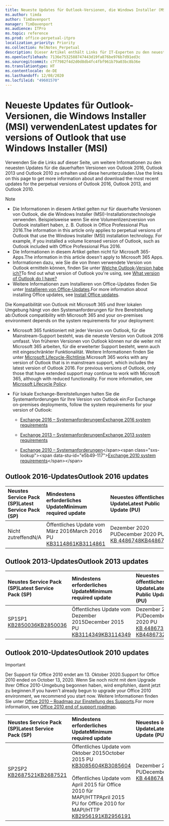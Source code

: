 ```yaml
---
title: Neueste Updates für Outlook-Versionen, die Windows Installer (MSI) verwenden
ms.author: timda
author: TimDavenport
manager: TimDavenport
ms.audience: ITPro
ms.topic: reference
ms.prod: office-perpetual-itpro
localization_priority: Priority
ms.collection: RelNotes_Perpetual
description: Dieser Artikel enthält Links für IT-Experten zu den neuesten Updateinformationen für dauerhafte Versionen von Outlook 2016, Outlook 2013 und Outlook 2010
ms.openlocfilehash: 7136e7532588747443d19fa876be976b7d91ed3c
ms.sourcegitcommit: c7f7982f4d2d0d8db4fc4fbf961b79a03bc8b36e
ms.translationtype: HT
ms.contentlocale: de-DE
ms.lasthandoff: 12/08/2020
ms.locfileid: "49601570"
---
```

# <a name="latest-updates-for-versions-of-outlook-that-use-windows-installer-msi"></a><span data-ttu-id="e5b49-103">Neueste Updates für Outlook-Versionen, die Windows Installer (MSI) verwenden</span><span class="sxs-lookup"><span data-stu-id="e5b49-103">Latest updates for versions of Outlook that use Windows Installer (MSI)</span></span>

<span data-ttu-id="e5b49-104">Verwenden Sie die Links auf dieser Seite, um weitere Informationen zu den neuesten Updates für die dauerhaften Versionen von Outlook 2016, Outlook 2013 und Outlook 2010 zu erhalten und diese herunterzuladen.</span><span class="sxs-lookup"><span data-stu-id="e5b49-104">Use the links on this page to get more information about and download the most recent updates for the perpetual versions of Outlook 2016, Outlook 2013, and Outlook 2010.</span></span>
  
> [!NOTE]
> - <span data-ttu-id="e5b49-p101">Die Informationen in diesem Artikel gelten nur für dauerhafte Versionen von Outlook, die die Windows Installer (MSI)-Installationstechnologie verwenden. Beispielsweise wenn Sie eine Volumenlizenzversion von Outlook installiert haben, z. B. Outlook in Office Professional Plus 2016.</span><span class="sxs-lookup"><span data-stu-id="e5b49-p101">The information in this article only applies to perpetual versions of Outlook that use the Windows Installer (MSI) installation technology. For example, if you installed a volume licensed version of Outlook, such as Outlook included with Office Professional Plus 2016.</span></span>
> - <span data-ttu-id="e5b49-107">Die Informationen in diesem Artikel gelten nicht für Microsoft 365-Apps.</span><span class="sxs-lookup"><span data-stu-id="e5b49-107">The information in this article doesn't apply to Microsoft 365 Apps.</span></span>
> - <span data-ttu-id="e5b49-108">Informationen dazu, wie Sie die von Ihnen verwendete Version von Outlook ermitteln können, finden Sie unter [Welche Outlook-Version habe ich?](https://support.office.com/article/b3a9568c-edb5-42b9-9825-d48d82b2257c)</span><span class="sxs-lookup"><span data-stu-id="e5b49-108">To find out what version of Outlook you're using, see [What version of Outlook do I have?](https://support.office.com/article/b3a9568c-edb5-42b9-9825-d48d82b2257c)</span></span>
> - <span data-ttu-id="e5b49-109">Weitere Informationen zum Installieren von Office-Updates finden Sie unter [Installieren von Office-Updates](https://support.office.com/article/2ab296f3-7f03-43a2-8e50-46de917611c5).</span><span class="sxs-lookup"><span data-stu-id="e5b49-109">For more information about installing Office updates, see [Install Office updates](https://support.office.com/article/2ab296f3-7f03-43a2-8e50-46de917611c5).</span></span> 
  
<span data-ttu-id="e5b49-110">Die Kompatibilität von Outlook mit Microsoft 365 und Ihrer lokalen Umgebung hängt von den Systemanforderungen für Ihre Bereitstellung ab:</span><span class="sxs-lookup"><span data-stu-id="e5b49-110">Outlook compatibility with Microsoft 365 and your on-premises environment depends on the system requirements for your deployment:</span></span>
  
- <span data-ttu-id="e5b49-p102">Microsoft 365 funktioniert mit jeder Version von Outlook, für die Mainstream-Support besteht, was die neueste Version von Outlook 2016 umfasst. Von früheren Versionen von Outlook können nur die weiter mit Microsoft 365 arbeiten, für die erweiterter Support besteht, wenn auch mit eingeschränkter Funktionalität. Weitere Informationen finden Sie unter [Microsoft Lifecycle-Richtlinie](https://support.microsoft.com/lifecycle).</span><span class="sxs-lookup"><span data-stu-id="e5b49-p102">Microsoft 365 works with any version of Outlook that is in mainstream support, which includes the latest version of Outlook 2016. For previous versions of Outlook, only those that have extended support may continue to work with Microsoft 365, although with reduced functionality. For more information, see [Microsoft Lifecycle Policy](https://support.microsoft.com/lifecycle).</span></span>
    
- <span data-ttu-id="e5b49-114">Für lokale Exchange-Bereitstellungen halten Sie die Systemanforderungen für Ihre Version von Outlook ein:</span><span class="sxs-lookup"><span data-stu-id="e5b49-114">For Exchange on-premises deployments, follow the system requirements for your version of Outlook:</span></span>
    
  - [<span data-ttu-id="e5b49-115">Exchange 2016 – Systemanforderungen</span><span class="sxs-lookup"><span data-stu-id="e5b49-115">Exchange 2016 system requirements</span></span>](https://docs.microsoft.com/Exchange/plan-and-deploy/system-requirements)
    
  - [<span data-ttu-id="e5b49-116">Exchange 2013 – Systemanforderungen</span><span class="sxs-lookup"><span data-stu-id="e5b49-116">Exchange 2013 system requirements</span></span>](https://docs.microsoft.com/exchange/exchange-2013-system-requirements-exchange-2013-help)
    
  - <span data-ttu-id="e5b49-117">[Exchange 2010 – Systemanforderungen](https://docs.microsoft.com/previous-versions/office/exchange-server-2010/aa996719(v=exchg.141))</span><span class="sxs-lookup"><span data-stu-id="e5b49-117">[Exchange 2010 system requirements](https://docs.microsoft.com/previous-versions/office/exchange-server-2010/aa996719(v=exchg.141))</span></span>

   
## <a name="outlook-2016-updates"></a><span data-ttu-id="e5b49-118">Outlook 2016-Updates</span><span class="sxs-lookup"><span data-stu-id="e5b49-118">Outlook 2016 updates</span></span>

|<span data-ttu-id="e5b49-119">**Neustes Service Pack (SP)**</span><span class="sxs-lookup"><span data-stu-id="e5b49-119">**Latest Service Pack (SP)**</span></span>|<span data-ttu-id="e5b49-120">**Mindestens erforderliches Update**</span><span class="sxs-lookup"><span data-stu-id="e5b49-120">**Minimum required update**</span></span>|<span data-ttu-id="e5b49-121">**Neuestes öffentliches Update**</span><span class="sxs-lookup"><span data-stu-id="e5b49-121">**Latest Public Update (PU)**</span></span>|
|:-----|:-----|:-----|
|<span data-ttu-id="e5b49-122">Nicht zutreffend</span><span class="sxs-lookup"><span data-stu-id="e5b49-122">N/A</span></span>  <br/> |<span data-ttu-id="e5b49-123">Öffentliches Update vom März 2016</span><span class="sxs-lookup"><span data-stu-id="e5b49-123">March 2016 PU</span></span> <br/>[<span data-ttu-id="e5b49-124">KB3114861</span><span class="sxs-lookup"><span data-stu-id="e5b49-124">KB3114861</span></span>](https://support.microsoft.com/help/3114861) <br/> |<span data-ttu-id="e5b49-125">Dezember 2020 PU</span><span class="sxs-lookup"><span data-stu-id="e5b49-125">December 2020 PU</span></span> <br/>[<span data-ttu-id="e5b49-126">KB 4486748</span><span class="sxs-lookup"><span data-stu-id="e5b49-126">KB4486748</span></span>](https://support.microsoft.com/help/4486748) 

## <a name="outlook-2013-updates"></a><span data-ttu-id="e5b49-127">Outlook 2013-Updates</span><span class="sxs-lookup"><span data-stu-id="e5b49-127">Outlook 2013 updates</span></span>

|<span data-ttu-id="e5b49-128">**Neustes Service Pack (SP)**</span><span class="sxs-lookup"><span data-stu-id="e5b49-128">**Latest Service Pack (SP)**</span></span>|<span data-ttu-id="e5b49-129">**Mindestens erforderliches Update**</span><span class="sxs-lookup"><span data-stu-id="e5b49-129">**Minimum required update**</span></span>|<span data-ttu-id="e5b49-130">**Neuestes öffentliches Update**</span><span class="sxs-lookup"><span data-stu-id="e5b49-130">**Latest Public Update (PU)**</span></span>|
|:-----|:-----|:-----|
|<span data-ttu-id="e5b49-131">SP1</span><span class="sxs-lookup"><span data-stu-id="e5b49-131">SP1</span></span>  <br/>[<span data-ttu-id="e5b49-132">KB2850036</span><span class="sxs-lookup"><span data-stu-id="e5b49-132">KB2850036</span></span>](https://go.microsoft.com/fwlink/p/?LinkId=512538) <br/> |<span data-ttu-id="e5b49-133">Öffentliches Update vom Dezember 2015</span><span class="sxs-lookup"><span data-stu-id="e5b49-133">December 2015 PU</span></span> <br/>[<span data-ttu-id="e5b49-134">KB3114349</span><span class="sxs-lookup"><span data-stu-id="e5b49-134">KB3114349</span></span>](https://support.microsoft.com/kb/3114349) <br/> |<span data-ttu-id="e5b49-135">Dezember 2020 PU</span><span class="sxs-lookup"><span data-stu-id="e5b49-135">December 2020 PU</span></span> <br/>[<span data-ttu-id="e5b49-136">KB 4486732 </span><span class="sxs-lookup"><span data-stu-id="e5b49-136">KB4486732 </span></span>](https://support.microsoft.com/help/4486732 )  |
   
## <a name="outlook-2010-updates"></a><span data-ttu-id="e5b49-137">Outlook 2010-Updates</span><span class="sxs-lookup"><span data-stu-id="e5b49-137">Outlook 2010 updates</span></span>
> [!IMPORTANT]
> <span data-ttu-id="e5b49-138">Der Support für Office 2010 endet am 13. Oktober 2020.</span><span class="sxs-lookup"><span data-stu-id="e5b49-138">Support for Office 2010 ended on October 13, 2020.</span></span> <span data-ttu-id="e5b49-139">Wenn Sie noch nicht mit dem Upgrade Ihrer Office 2010-Umgebung begonnen haben, wird empfohlen, damit jetzt zu beginnen.</span><span class="sxs-lookup"><span data-stu-id="e5b49-139">If you haven't already begun to upgrade your Office 2010 environment, we recommend you start now.</span></span> <span data-ttu-id="e5b49-140">Weitere Informationen finden Sie unter [Office 2010 – Roadmap zur Einstellung des Supports](https://docs.microsoft.com/DeployOffice/office-2010-end-support-roadmap).</span><span class="sxs-lookup"><span data-stu-id="e5b49-140">For more information, see [Office 2010 end of support roadmap](https://docs.microsoft.com/DeployOffice/office-2010-end-support-roadmap).</span></span>

|<span data-ttu-id="e5b49-141">**Neustes Service Pack (SP)**</span><span class="sxs-lookup"><span data-stu-id="e5b49-141">**Latest Service Pack (SP)**</span></span>|<span data-ttu-id="e5b49-142">**Mindestens erforderliches Update**</span><span class="sxs-lookup"><span data-stu-id="e5b49-142">**Minimum required update**</span></span>|<span data-ttu-id="e5b49-143">**Neuestes öffentliches Update**</span><span class="sxs-lookup"><span data-stu-id="e5b49-143">**Latest Public Update (PU)**</span></span>|
|:-----|:-----|:-----|
|<span data-ttu-id="e5b49-144">SP2</span><span class="sxs-lookup"><span data-stu-id="e5b49-144">SP2</span></span> <br/>[<span data-ttu-id="e5b49-145">KB2687521</span><span class="sxs-lookup"><span data-stu-id="e5b49-145">KB2687521</span></span>](https://go.microsoft.com/fwlink/p/?LinkId=512542) <br><br><br><br/> |<span data-ttu-id="e5b49-146">Öffentliches Update vom Oktober 2015</span><span class="sxs-lookup"><span data-stu-id="e5b49-146">October 2015 PU</span></span> <br/> [<span data-ttu-id="e5b49-147">KB3085604</span><span class="sxs-lookup"><span data-stu-id="e5b49-147">KB3085604</span></span>](https://support.microsoft.com/kb/3085604) <br/><br/>  <span data-ttu-id="e5b49-148">Öffentliches Update vom April 2015 für Office 2010 für MAPI/HTTP</span><span class="sxs-lookup"><span data-stu-id="e5b49-148">April 2015 PU for Office 2010 for MAPI/HTTP</span></span> <br/> [<span data-ttu-id="e5b49-149">KB2956191</span><span class="sxs-lookup"><span data-stu-id="e5b49-149">KB2956191</span></span>](https://support.microsoft.com/help/2956191/april-14-2015-update-for-office-2010-kb2956191) <br/> |<span data-ttu-id="e5b49-150">Dezember 2020 PU</span><span class="sxs-lookup"><span data-stu-id="e5b49-150">December 2020 PU</span></span> <br/>[<span data-ttu-id="e5b49-151">KB 4486742</span><span class="sxs-lookup"><span data-stu-id="e5b49-151">KB4486742</span></span>](https://support.microsoft.com/help/4486742) <br><br><br><br/>|
   

